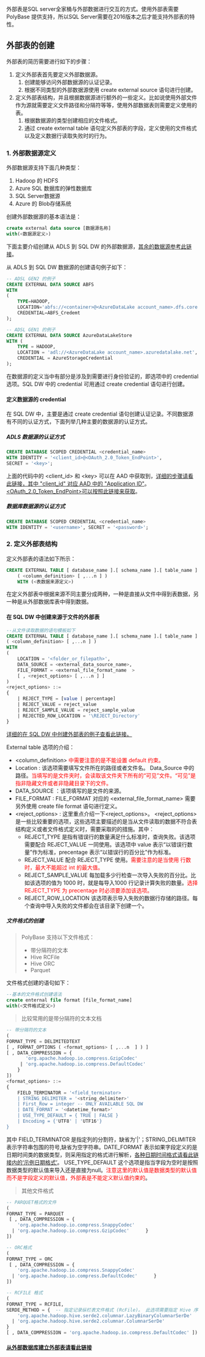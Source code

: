 外部表是SQL server全家桶与外部数据进行交互的方式。使用外部表需要PolyBase 提供支持，所以SQL Server需要在2016版本之后才能支持外部表的特性。<br>

## 外部表的创建

外部表的简历需要进行如下的步骤：

1. 定义外部表首先要定义外部数据源。
   1. 创建能够访问外部数据源的认证记录。
   2. 根据不同类型的外部数据源使用 create external source 语句进行创建。
2. 定义外部表结构，并且根据数据源进行额外的一些定义。比如说使用外部文件作为源就需要定义文件路径和分隔符等等，使用外部数据表则需要定义使用的表。
   1. 根据数据源的类型创建相应的文件格式。
   2. 通过 create external table 语句定义外部表的字段，定义使用的文件格式以及定义数据行读取失败时的行为。

### 1. 外部数据源定义

外部数据源支持下面几种类型：

1. Hadoop 的 HDFS
2. Azure SQL 数据库的弹性数据库
3. SQL Server数据源
4. Azure 的 Blob存储系统

创建外部数据源的基本语法是：

```SQL
create external data source [数据源名称]
with(<数据源定义>)
```

下面主要介绍创建从 ADLS 到 SQL DW 的外部数据源，<a href='https://docs.microsoft.com/zh-cn/sql/t-sql/statements/create-external-data-source-transact-sql?view=sql-server-2017#syntax'>其余的数据源参考此链接</a>。

从 ADLS 到 SQL DW 数据源的创建语句例子如下：

```SQL
-- ADSL GEN2 的例子
CREATE EXTERNAL DATA SOURCE ABFS 
WITH
(
    TYPE=HADOOP,
    LOCATION='abfs://<container>@<AzureDataLake account_name>.dfs.core.windows.net',
    CREDENTIAL=ABFS_Credemt
);

-- ADSL GEN1 的例子
CREATE EXTERNAL DATA SOURCE AzureDataLakeStore
WITH (
    TYPE = HADOOP,
    LOCATION = 'adl://<AzureDataLake account_name>.azuredatalake.net',
    CREDENTIAL = AzureStorageCredential
);
```

在数据源的定义当中有部分是涉及到需要进行身份验证的，即选项中的 credential 选项。SQL DW 中的 credential 可用通过 create credential 语句进行创建。

#### 定义数据源的 credential

在 SQL DW 中，主要是通过 create credential 语句创建认证记录。不同数据源有不同的认证方式，下面列举几种主要的数据源的认证方式。

##### ADLS 数据源的认证方式

```SQL
CREATE DATABASE SCOPED CREDENTIAL <credential_name>    
WITH IDENTITY = '<client_id>@<OAuth_2.0_Token_EndPoint>',
SECRET = '<key>';
```

上面的代码中的 &lt;client_id&gt; 和 &lt;key&gt; 可以在 AAD 中获取到，<a href='https://docs.microsoft.com/zh-cn/azure/active-directory/develop/howto-create-service-principal-portal#get-values-for-signing-in'>详细的步骤请看此链接，其中 "client_id" 对应 AAD 中的 "Application ID"</a>。<a href='https://docs.microsoft.com/zh-cn/azure/data-lake-store/data-lake-store-service-to-service-authenticate-using-active-directory#step-4-get-the-oauth-20-token-endpoint-only-for-java-based-applications'>&lt;OAuth_2.0_Token_EndPoint&gt;可以按照此链接来获取</a>。

##### 数据库数据源的认证方式

```SQL
CREATE DATABASE SCOPED CREDENTIAL <credential_name>    
WITH IDENTITY = '<username>', SECRET = '<password>'; 
```

### 2. 定义外部表结构

定义外部表的语法如下所示：

```SQL
CREATE EXTERNAL TABLE [ database_name ].[ schema_name ].[ table_name ]
    ( <column_definition> [ ,...n ] )  
    WITH (<表数据来源定义>) 
```

在定义外部表中根据来源不同主要分成两种，一种是直接从文件中得到表数据，另一种是从外部数据库表中得到数据。

#### 在 SQL DW 中创建来源于文件的外部表

```SQL
--从文件读取数据的语句模板如下
CREATE EXTERNAL TABLE [ database_name ].[ schema_name ].[ table_name ]   
( <column_definition> [ ,...n ] )  
WITH
(   
    LOCATION = '<folder_or_filepath>',  
    DATA_SOURCE = <external_data_source_name>,  
    FILE_FORMAT = <external_file_format_name  >
    [ , <reject_options> [ ,...n ] ]  
)  
<reject_options> ::=  
{  
    | REJECT_TYPE = [value | percentage]
    | REJECT_VALUE = reject_value  
    | REJECT_SAMPLE_VALUE = reject_sample_value
    | REJECTED_ROW_LOCATION = '\REJECT_Directory'
}
```

<a href='https://docs.microsoft.com/zh-cn/sql/t-sql/statements/create-external-table-transact-sql?view=sql-server-2017#examples-includesssdwfullincludessssdwfull-mdmd-and-includesspdwincludessspdw-mdmd'>详细的在 SQL DW 中创建外部表的例子查看此链接。</a>

External table 选项的介绍：

- &lt;column_definition&gt; <font color='red'>中需要注意的是不能设置 default 约束。 </font>
- Location : 该选项需要填写文件所在的路径或者文件名。 Data_Source 中的路径。<font color='red'>当填写的是文件夹时，会读取该文件夹下所有的“可见”文件。“可见”是指非隐藏文件或者非隐藏目录下的文件。</font>
- DATA_SOURCE ：该项填写的是文件的来源。
- FILE\_FORMAT : FILE\_FORMAT 对应的 &lt;external\_file\_format\_name&gt; 需要另外使用 create file format 语句进行定义。
- &lt;reject\_options&gt; : 这里重点介绍一下&lt;reject\_options&gt;。 &lt;reject\_options&gt; 是一些比较重要的选项，这些选项主要描述的是当从文件读取的数据不符合表结构定义或者文件格式定义时，需要采取的的措施。其中：
  - REJECT\_TYPE 是指有错误行的数量满足什么标准时，查询失败。该选项需要配合 REJECT\_VALUE 一同使用。该选项中 value 表示“以错误行数量”作为标准，precentage 表示“以错误行的百分比”作为标准。
  - REJECT\_VALUE 配合 REJECT\_TYPE 使用。<font color='red'>需要注意的是当使用 行数时，最大不能超过 int 的最大值。</font>
  - REJECT\_SAMPLE\_VALUE 每加载多少行检查一次导入失败的百分比。比如该选项的值为 1000 时，就是每导入1000 行记录计算失败的数量。<font color='red'>选择 REJECT\_TYPE 为 precentage 时必须要添加该选项。</font>
  - REJECT\_ROW\_LOCATION 该选项表示导入失败的数据行存储的路径。每个查询中导入失败的文件都会在该目录下创建一个。

##### 文件格式的创建

> PolyBase 支持以下文件格式：
> 
> - 带分隔符的文本
> - Hive RCFile
> - Hive ORC
> - Parquet

文件格式创建的语句如下：

```SQL
--基本的文件格式创建语法
create enternal file format [file_format_name]
with(<文件格式定义>)
```

> 比较常用的是带分隔符的文本文档

```SQL
-- 带分隔符的文本
(  
FORMAT_TYPE = DELIMITEDTEXT  
[ , FORMAT_OPTIONS ( <format_options> [ ,...n  ] ) ]  
[ , DATA_COMPRESSION = {  
       'org.apache.hadoop.io.compress.GzipCodec'  
     | 'org.apache.hadoop.io.compress.DefaultCodec'  
    }  
])
<format_options> ::=  
{  
    FIELD_TERMINATOR = '<field_terminator>
    | STRING_DELIMITER = '<string_delimiter>' 
    | First_Row = integer -- ONLY AVAILABLE SQL DW
    | DATE_FORMAT = '<datetime_format>'
    | USE_TYPE_DEFAULT = { TRUE | FALSE } 
    | Encoding = {'UTF8' | 'UTF16'} 
}  
```

其中 FIELD\_TERMINATOR 是指定列的分割符，缺省为'|'；STRING\_DELIMITER 表示字符串包围的符号,缺省为空字符串。DATE\_FORMAT 表示如果字段定义的是日期时间类的数据类型，则采用指定的格式进行解析，<a href='https://docs.microsoft.com/zh-cn/sql/t-sql/statements/create-external-file-format-transact-sql?view=sql-server-2017' >各种日期时间格式请看此链接内的‘示例日期格式’</a>。
USE\_TYPE\_DEFAULT 这个选项是指当字段为空时是按照数据类型的默认值来导入还是直接为null。<font color='red'>注意这里的默认值是数据类型的默认值而不是字段定义的默认值，外部表是不能定义默认值约束的</font>。

> 其他文件格式

```SQL
-- PARQUET格式的文件
(  
FORMAT_TYPE = PARQUET  
 [ , DATA_COMPRESSION = {  
    'org.apache.hadoop.io.compress.SnappyCodec'  
  | 'org.apache.hadoop.io.compress.GzipCodec'      }  
])

-- ORC格式
(  
FORMAT_TYPE = ORC  
 [ , DATA_COMPRESSION = {  
    'org.apache.hadoop.io.compress.SnappyCodec'  
  | 'org.apache.hadoop.io.compress.DefaultCodec'      }  
])

-- RCFILE 格式
(  
FORMAT_TYPE = RCFILE,  
SERDE_METHOD = {  -- 指定记录纵栏表文件格式 (RcFile)。 此选项需要指定 Hive 序列化程序和反序列化程序 (SerDe) 方法。
    'org.apache.hadoop.hive.serde2.columnar.LazyBinaryColumnarSerDe'  
  | 'org.apache.hadoop.hive.serde2.columnar.ColumnarSerDe'  
}  
[ , DATA_COMPRESSION = 'org.apache.hadoop.io.compress.DefaultCodec' ])
```

#### <a href=''>从外部数据库建立外部表请看此链接</a>
